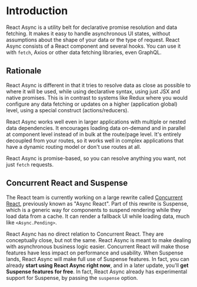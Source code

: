 # Introduction

React Async is a utility belt for declarative promise resolution and data fetching. It makes it easy to handle asynchronous UI states, without assumptions about the shape of your data or the type of request. React Async consists of a React component and several hooks. You can use it with `fetch`, Axios or other data fetching libraries, even GraphQL.

## Rationale

React Async is different in that it tries to resolve data as close as possible to where it will be used, while using declarative syntax, using just JSX and native promises. This is in contrast to systems like Redux where you would configure any data fetching or updates on a higher \(application global\) level, using a special construct \(actions/reducers\).

React Async works well even in larger applications with multiple or nested data dependencies. It encourages loading data on-demand and in parallel at component level instead of in bulk at the route/page level. It's entirely decoupled from your routes, so it works well in complex applications that have a dynamic routing model or don't use routes at all.

React Async is promise-based, so you can resolve anything you want, not just `fetch` requests.

## Concurrent React and Suspense

The React team is currently working on a large rewrite called [Concurrent React](https://github.com/sw-yx/fresh-concurrent-react/blob/master/Intro.md#introduction-what-is-concurrent-react), previously known as "Async React". Part of this rewrite is Suspense, which is a generic way for components to suspend rendering while they load data from a cache. It can render a fallback UI while loading data, much like `<Async.Pending>`.

React Async has no direct relation to Concurrent React. They are conceptually close, but not the same. React Async is meant to make dealing with asynchronous business logic easier. Concurrent React will make those features have less impact on performance and usability. When Suspense lands, React Async will make full use of Suspense features. In fact, you can already **start using React Async right now**, and in a later update, you'll **get Suspense features for free**. In fact, React Async already has experimental support for Suspense, by passing the `suspense` option.

